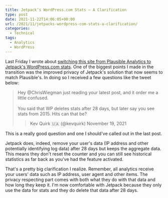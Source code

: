 ```yaml
---
title: Jetpack’s WordPress.com Stats – A Clarification
type: post
date: 2021-11-22T14:06:05+00:00
url: /2021/11/jetpacks-wordpress-com-stats-a-clarification/
categories:
  - Technical
tags:
  - Analytics
  - WordPress
---
```


Last Friday I wrote about [switching this site from Plausible Analytics to Jetpack's WordPress.com stats][1]. One of the biggest points I made in the transition was the improved privacy of Jetpack's solution that now seems to match Plausible's. In doing so I received a few questions like the tweet below:

> Hey @ChrisWiegman just reading your latest post, and it order me a little confused.<br /><br />You said that WP deletes stats after 28 days, but later say you see stats from 2015. Hits can that be?
>
> > Kev Quirk 🇺🇦 (@kevquirk) November 19, 2021

This is a really good question and one I should've called out in the last post.

Jetpack does, indeed, remove your user's data (IP address and other potentially identifying log data) after 28 days but keeps the aggregate data. This means they don't reset the counter and you can still see historical statistics as far back as you've had the feature activated.

That's a pretty big clarification I realize. Remember, all analytics receive your users' data such as IP address, user agent and other items. The privacy respecting part comes with both what they do with that data and how long they keep it. I'm now comfortable with Jetpack because they only use the data for stats and they do delete that data after 28 days.

 [1]: /2021/11/back-to-wordpress-com-jetpack-stats/
